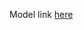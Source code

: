 Model link [here](https://drive.google.com/file/d/1lvvR6j8Y6otYZDXE7Bg8WazETpKfwdpw/view?usp=drive_link)
